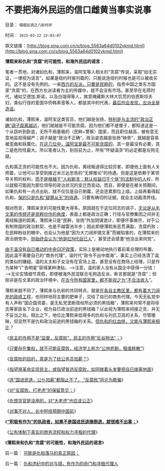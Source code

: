 # 不要把海外民运的信口雌黄当事实说事

目录： `唱唱反调之八卦时评` 

时间： `2015-03-22 22:03:07` 

原文链接：[http://blog.sina.com.cn/s/blog_5563a64d0102vkmd.html](http://blog.sina.com.cn/s/blog_5563a64d0102vkmd.html)

**薄熙来和仇和“贪腐”的可能性，和海外民运的谣言**；

笔者一贯地，对诸如仇和，薄熙来，温阿宝等人相关的“贪腐”传说，采取“如无实证，一律视为谣言”，如果是纽约时报刊载的，只能说连纽约时报也是可以被收买的。这不是没有先例的。一来[西方的左派，只要是民粹的](../../../2015/3/3/美国左派简史，美国基督教和马克思主义等进步分子；.md)，指责中国之类东方国家“贪腐”的，在西方左派读者为主的传媒中，就不会没有市场。甚至早在毛蒋时代，诸如艾德加.斯诺，以及白瑞得等人，故意掩藏斯大林大饥荒的伯恩斯坦夫妇，类似行径的爱国华侨韩素音等人，都是其中的代表。[最后你会发现，左派全是造谣](http://blog.sina.com.cn/s/blog_5563a64d0102v072.html)。

诸如仇和，薄熙来，温阿宝这类官员，他们越是张扬，[特别是与主流的“政治正确”调子距离越远](../../../2009/7/7/温总理教导我们：老百姓要争取自已的利益.md)，他们就越是不可能贪腐。因为他们都不是傻子，都知道这是一个从窃听到卧底，无所不用基极的（民粹+警察）国家，而且职位越高，被有意无意地监视得越严；调子越是“政治不正确”，政治姿态越是张扬“映帝”，就越是容易被歪曲和妖魔化。[在这几位中，温阿宝是最不可能贪腐的](../../../2013/7/18/从温总理遭遇的误解，理解改革者的难处.md)，其一是最没有必要，其二是危险性最大。所以笔者认为，到目前为止，所有“怀疑温贪”的必定都是左狗无疑。

仇和真正贪的可能性也不大。因为仇和，离经叛道得比较厉害，即便他上面有人关照着，让他可以享受到接近米兰达忠告的“无罪推论”的待遇。但是这是依赖于某领导关照的权利，[而不是根植于“人权断言：默认权益归于个体”的法制中的人](../../../2015/3/18/仇恨贪官是没用的，对“大老虎”也应该公正！.md)权，所以就极可能因为那位领导的政治状况的变迁而变动。而且，即便是在被关照期间，如果仇和有一点点出轨，就不仅仅是自已倒霉，还会连累那位上级。上级再看得起仇和，[保的只是仇和“疑罪从无”的待遇](../../../2013/9/4/世上只有绝对的权力，不存在绝对的权利或绝对的自由.md)，只要有确切的证据，就会主动画清界线。

相对而言，薄熙来贪的可能性要大得多。原因就在于这位同志的调子，[无论是从毛文革的传统还是民粹炒作的角度](../../../2014/4/24/深刻理解中国社会的传统文化和群体.md)，表面上都是政治正确；行径与官僚集团之间并无离经叛道的距离，薄熙来只是“民粹，张扬”外加阴谋诡计，即便坏事做尽，对于公有制帝国的政治默契，也是不越雷池半步；因此即便薄熙来恶贯满盈，贪腐朽败；在民粹粉丝的眼中，也会认为他是“因为大刀阔斧搞文革”而被陷害的，在薄熙来的政治朋党中，[则始终会认为“他是红N代自已人](../../../2014/4/23/权力的结构，寻租黑市中的血酬，城管，奸商和售后服务.md)”，甚至还会感激“他没出卖同党”。

[由于温没有自已推动的中央GDP政策](../../../2012/3/14/总理要禁毒，机构毒瘾大发作！.md)，实际上是被动地执行着前辈总理的布置。因此温不需要自已的“商务代理”，温时代“政令不出中南海”，事实上已经洗清了温的类似的嫌疑。温的太太和子女没有在官场上混，甚至没有在商场上经理，只是作为某种“广告明星”获得某种津贴，——>注意，温的家人没有从国企中获得一分钱！——>无论实情细节真假，即便被海外民混联合毛狗造反派，断言那就是“贪腐”；但除非是在文革的政治环境中，[在古今所有国家里，都不能视之为“不合法收入](../../../2009/9/17/老百姓，巨款，仇富，弱肉强食，垄断和黑社会.md)”。

薄熙来就不同了，薄熙来与仇和的共同特点，就是[在各自主教区里，都有着大刀阔斧的政绩工](../../../2012/6/8/“出发点是好的”“为民生做了事”都不是辩护理由；.md)程，也同样地将主要的肥单子，交给了自已的商务代理。今天无私党中有人声称“国企国资委，是无私党垄断政权所必须的黑钱箱”，薄熙来何常不是将徐氏等家臣名下企业，视为自已政治前途的黑钱箱？以此视为薄熙来间接之贪，并无不妥当之处。相比之下，地位比薄熙来低得多的仇和与刘氏卫高的关系，尽管暧昧，但显然不是仇和政治前途的黑钱箱的关系。[但仇和的红血统，又能与薄熙来相比](../../../2012/3/8/市场经济的自由，计划经济的许可证.md)？

《[民主的作用不是“监督，反腐败”，民主的作用“反谷物法”；](../../../2014/6/26/民主的作用不是“监督，反腐败”，民主的作用“反谷物法”.md)》

《[只要存在集权，就不可能反腐败，经济学上称为“公地悲剧，租值耗散”](../../../2014/9/25/只要存在集权，就不可能反腐败，更不可能计算出“腐败的GDP效益”.md)》

《[反腐败的目的，真是为了给公务员加薪？](../../../2014/10/15/不宜对反腐败，寄予过高期望.md)》

《[指望用革命实现民主，或指望普选反腐败，如同拨着头发要把自已拨离地面](../../../2014/10/24/革命不是民主的通道，不要把煽动革命，当成“启蒙，为民主作贡献”.md)》

《[连“国进民退，公仆加薪”都阻止不了，
“反腐败”将沦为欺骗](http://blog.sina.com.cn/s/blog_5563a64d0102v6rx.html)》

《[对“反腐败，打老虎”的保留意见；](../../../2015/3/17/对“反腐败，打老虎”的保留意见；.md)》

《[仇恨贪官是没用的，对“大老虎”也应该公正](../../../2015/3/18/仇恨贪官是没用的，对“大老虎”也应该公正！.md)》

《[对事不对人，长中短线预期中国前](../../../2015/3/19/对事不对人地，长中短线地，预期中国前景.md)》

《**[“积极有作为”的执政者，如果不是国进民退搞倒退，就很难不出事；](../../../2015/3/20/仇和违纪中的对与错，有作为的命门和寻租代理人.md)**》

《[公有体制下真实的商务流程和权力寻租的代理](../../../2015/3/21/公有体制下真实的商务流程，和权力寻租的代理；.md)》

《**薄熙来和仇和“贪腐”的可能性，和海外民运的谣言**》

前一篇： [可能是仇和落马的真正原因；](../../../2015/3/23/可能是仇和落马的真正原因；.md)

后一篇： [仇和违纪中的对与错，有作为的命门和寻租代理人](../../../2015/3/20/仇和违纪中的对与错，有作为的命门和寻租代理人.md)

